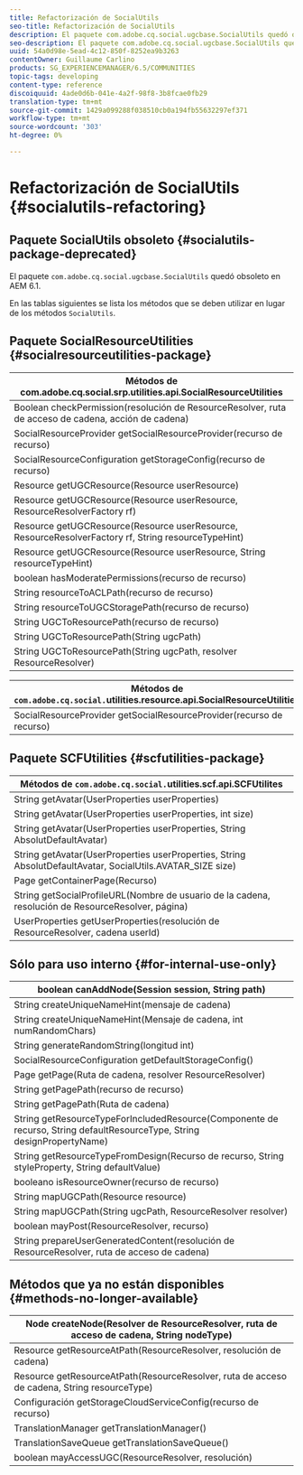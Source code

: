 ```yaml
---
title: Refactorización de SocialUtils
seo-title: Refactorización de SocialUtils
description: El paquete com.adobe.cq.social.ugcbase.SocialUtils quedó obsoleto en AEM 6.1
seo-description: El paquete com.adobe.cq.social.ugcbase.SocialUtils quedó obsoleto en AEM 6.1
uuid: 54a0d98e-5ead-4c12-850f-8252ea9b3263
contentOwner: Guillaume Carlino
products: SG_EXPERIENCEMANAGER/6.5/COMMUNITIES
topic-tags: developing
content-type: reference
discoiquuid: 4ade0d6b-041e-4a2f-98f8-3b8fcae0fb29
translation-type: tm+mt
source-git-commit: 1429a099288f038510cb0a194fb55632297ef371
workflow-type: tm+mt
source-wordcount: '303'
ht-degree: 0%

---
```



# Refactorización de SocialUtils {#socialutils-refactoring}

## Paquete SocialUtils obsoleto {#socialutils-package-deprecated}

El paquete `com.adobe.cq.social.ugcbase.SocialUtils` quedó obsoleto en AEM 6.1.

En las tablas siguientes se lista los métodos que se deben utilizar en lugar de los métodos `SocialUtils`.

## Paquete SocialResourceUtilities {#socialresourceutilities-package}

| Métodos de com.adobe.cq.social.srp.utilities.api.SocialResourceUtilities |
|---|
| Boolean checkPermission(resolución de ResourceResolver, ruta de acceso de cadena, acción de cadena) |  |
| SocialResourceProvider getSocialResourceProvider(recurso de recurso) |  |
| SocialResourceConfiguration getStorageConfig(recurso de recurso) |  |
| Resource getUGCResource(Resource userResource) |  |
| Resource getUGCResource(Resource userResource, ResourceResolverFactory rf) | nuevo |
| Resource getUGCResource(Resource userResource, ResourceResolverFactory rf, String resourceTypeHint) | nuevo |
| Resource getUGCResource(Resource userResource, String resourceTypeHint) |  |
| boolean hasModeratePermissions(recurso de recurso) |  |
| String resourceToACLPath(recurso de recurso) |  |
| String resourceToUGCStoragePath(recurso de recurso) | reemplaza String resourceToUGCPath(Resource resource) |
| String UGCToResourcePath(recurso de recurso) |  |
| String UGCToResourcePath(String ugcPath) | firma de método cambiada |
| String UGCToResourcePath(String ugcPath, resolver ResourceResolver) | nuevo |

| Métodos de `com.adobe.cq.social.`utilities.resource.api.SocialResourceUtilities |
|---|
| SocialResourceProvider getSocialResourceProvider(recurso de recurso) | reemplaza a SocialResourceProvider getConfiguradoProvider(recurso de recurso) |

## Paquete SCFUtilities {#scfutilities-package}

| Métodos de `com.adobe.cq.social.`utilities.scf.api.SCFUtilites |
|---|
| String getAvatar(UserProperties userProperties) |
| String getAvatar(UserProperties userProperties, int size) |
| String getAvatar(UserProperties userProperties, String AbsolutDefaultAvatar) |
| String getAvatar(UserProperties userProperties, String AbsolutDefaultAvatar, SocialUtils.AVATAR_SIZE size) |
| Page getContainerPage(Recurso) |
| String getSocialProfileURL(Nombre de usuario de la cadena, resolución de ResourceResolver, página) |
| UserProperties getUserProperties(resolución de ResourceResolver, cadena userId) |

## Sólo para uso interno {#for-internal-use-only}

| boolean canAddNode(Session session, String path) |
|---|
| String createUniqueNameHint(mensaje de cadena) |
| String createUniqueNameHint(Mensaje de cadena, int numRandomChars) |
| String generateRandomString(longitud int) |
| SocialResourceConfiguration getDefaultStorageConfig() |
| Page getPage(Ruta de cadena, resolver ResourceResolver) |
| String getPagePath(recurso de recurso) |
| String getPagePath(Ruta de cadena) |
| String getResourceTypeForIncludedResource(Componente de recurso, String defaultResourceType, String designPropertyName) |
| String getResourceTypeFromDesign(Recurso de recurso, String styleProperty, String defaultValue) |
| booleano isResourceOwner(recurso de recurso) |
| String mapUGCPath(Resource resource) |
| String mapUGCPath(String ugcPath, ResourceResolver resolver) |
| boolean mayPost(ResourceResolver, recurso) |
| String prepareUserGeneratedContent(resolución de ResourceResolver, ruta de acceso de cadena) |

## Métodos que ya no están disponibles {#methods-no-longer-available}

| Node createNode(Resolver de ResourceResolver, ruta de acceso de cadena, String nodeType) |
|---|
| Resource getResourceAtPath(ResourceResolver, resolución de cadena) |
| Resource getResourceAtPath(ResourceResolver, ruta de acceso de cadena, String resourceType) |
| Configuración getStorageCloudServiceConfig(recurso de recurso) |
| TranslationManager getTranslationManager() |
| TranslationSaveQueue getTranslationSaveQueue() |
| boolean mayAccessUGC(ResourceResolver, resolución) |

